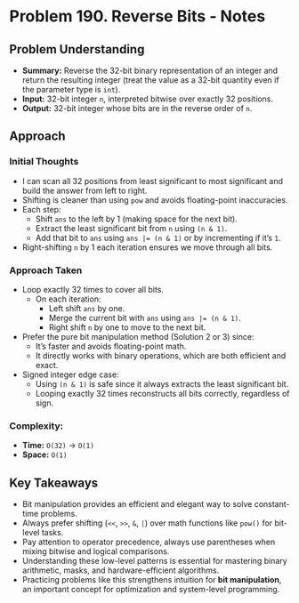 # Problem 190. Reverse Bits - Notes

## Problem Understanding
- **Summary:** Reverse the 32-bit binary representation of an integer and return the resulting integer (treat the value as a 32-bit quantity even if the parameter type is `int`).
- **Input:** 32-bit integer `n`, interpreted bitwise over exactly 32 positions.
- **Output:** 32-bit integer whose bits are in the reverse order of `n`.
<!-- - **Constraints:** Explicit time or space constraints are not listed in the prompt. -->

## Approach

### Initial Thoughts
- I can scan all 32 positions from least significant to most significant and build the answer from left to right.
- Shifting is cleaner than using `pow` and avoids floating-point inaccuracies.
- Each step:  
  - Shift `ans` to the left by 1 (making space for the next bit).  
  - Extract the least significant bit from `n` using `(n & 1)`.  
  - Add that bit to `ans` using `ans |= (n & 1)` or by incrementing if it’s `1`.  
- Right-shifting `n` by 1 each iteration ensures we move through all bits.

### Approach Taken
- Loop exactly 32 times to cover all bits.  
  - On each iteration:
    - Left shift `ans` by one.  
    - Merge the current bit with `ans` using `ans |= (n & 1)`.  
    - Right shift `n` by one to move to the next bit.
- Prefer the pure bit manipulation method (Solution 2 or 3) since:  
  - It’s faster and avoids floating-point math.  
  - It directly works with binary operations, which are both efficient and exact.
- Signed integer edge case:  
  - Using `(n & 1)` is safe since it always extracts the least significant bit.  
  - Looping exactly 32 times reconstructs all bits correctly, regardless of sign.

### Complexity:
- **Time:** `O(32)` → `O(1)`  
- **Space:** `O(1)`

<!--
## Challenges
### Obstacles Faced
- 
### Edge Cases
- 
-->

<!-- ## Alternative Solutions -->

## Key Takeaways
- Bit manipulation provides an efficient and elegant way to solve constant-time problems.  
- Always prefer shifting (`<<`, `>>`, `&`, `|`) over math functions like `pow()` for bit-level tasks.  
- Pay attention to operator precedence, always use parentheses when mixing bitwise and logical comparisons.  
- Understanding these low-level patterns is essential for mastering binary arithmetic, masks, and hardware-efficient algorithms.  
- Practicing problems like this strengthens intuition for **bit manipulation**, an important concept for optimization and system-level programming.
